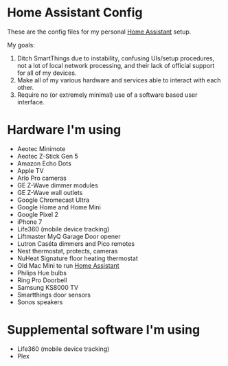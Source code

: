 # Home Assistant Config
These are the config files for my personal [Home Assistant](https://home-assistant.io/) setup.

My goals:

1. Ditch SmartThings due to instability, confusing UIs/setup procedures, not a lot of local network processing, and their lack of official support for all of my devices.
2. Make all of my various hardware and services able to interact with each other.
3. Require no (or extremely minimal) use of a software based user interface.

# Hardware I'm using

* Aeotec Minimote
* Aeotec Z-Stick Gen 5
* Amazon Echo Dots
* Apple TV
* Arlo Pro cameras
* GE Z-Wave dimmer modules
* GE Z-Wave wall outlets
* Google Chromecast Ultra
* Google Home and Home Mini
* Google Pixel 2
* iPhone 7
* Life360 (mobile device tracking)
* Liftmaster MyQ Garage Door opener
* Lutron Caséta dimmers and Pico remotes
* Nest thermostat, protects, cameras
* NuHeat Signature floor heating thermostat
* Old Mac Mini to run [Home Assistant](https://home-assistant.io/)
* Philips Hue bulbs
* Ring Pro Doorbell
* Samsung KS8000 TV
* Smartthings door sensors
* Sonos speakers

# Supplemental software I'm using

* Life360 (mobile device tracking)
* Plex